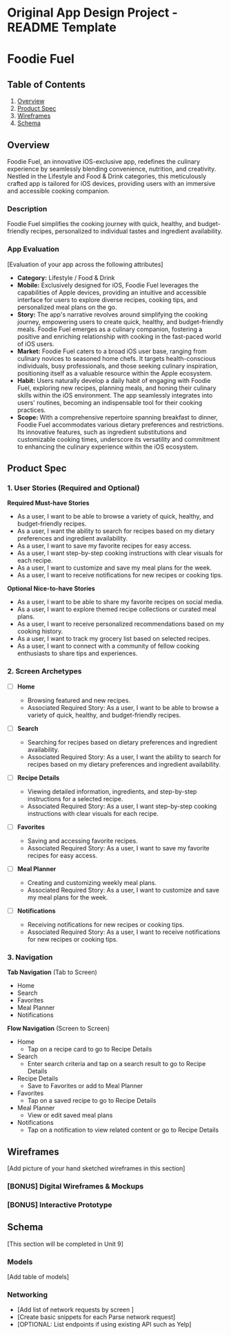 Original App Design Project - README Template
===

# Foodie Fuel

## Table of Contents

1. [Overview](#Overview)
2. [Product Spec](#Product-Spec)
3. [Wireframes](#Wireframes)
4. [Schema](#Schema)

## Overview

Foodie Fuel, an innovative iOS-exclusive app, redefines the culinary experience by seamlessly blending convenience, nutrition, and creativity. Nestled in the Lifestyle and Food & Drink categories, this meticulously crafted app is tailored for iOS devices, providing users with an immersive and accessible cooking companion.

### Description

Foodie Fuel simplifies the cooking journey with quick, healthy, and budget-friendly recipes, personalized to individual tastes and ingredient availability.

### App Evaluation

[Evaluation of your app across the following attributes]
- **Category:** Lifestyle / Food & Drink
- **Mobile:** Exclusively designed for iOS, Foodie Fuel leverages the capabilities of Apple devices, providing an intuitive and accessible interface for users to explore diverse recipes, cooking tips, and personalized meal plans on the go.
- **Story:** The app's narrative revolves around simplifying the cooking journey, empowering users to create quick, healthy, and budget-friendly meals. Foodie Fuel emerges as a culinary companion, fostering a positive and enriching relationship with cooking in the fast-paced world of iOS users.
- **Market:** Foodie Fuel caters to a broad iOS user base, ranging from culinary novices to seasoned home chefs. It targets health-conscious individuals, busy professionals, and those seeking culinary inspiration, positioning itself as a valuable resource within the Apple ecosystem.
- **Habit:** Users naturally develop a daily habit of engaging with Foodie Fuel, exploring new recipes, planning meals, and honing their culinary skills within the iOS environment. The app seamlessly integrates into users' routines, becoming an indispensable tool for their cooking practices.
- **Scope:** With a comprehensive repertoire spanning breakfast to dinner, Foodie Fuel accommodates various dietary preferences and restrictions. Its innovative features, such as ingredient substitutions and customizable cooking times, underscore its versatility and commitment to enhancing the culinary experience within the iOS ecosystem.

## Product Spec

### 1. User Stories (Required and Optional)

**Required Must-have Stories**

- As a user, I want to be able to browse a variety of quick, healthy, and budget-friendly recipes.
- As a user, I want the ability to search for recipes based on my dietary preferences and ingredient availability.
- As a user, I want to save my favorite recipes for easy access.
- As a user, I want step-by-step cooking instructions with clear visuals for each recipe.
- As a user, I want to customize and save my meal plans for the week.
- As a user, I want to receive notifications for new recipes or cooking tips.

**Optional Nice-to-have Stories**

- As a user, I want to be able to share my favorite recipes on social media.
- As a user, I want to explore themed recipe collections or curated meal plans.
- As a user, I want to receive personalized recommendations based on my cooking history.
- As a user, I want to track my grocery list based on selected recipes.
- As a user, I want to connect with a community of fellow cooking enthusiasts to share tips and experiences.

### 2. Screen Archetypes

- [ ] **Home**
  - Browsing featured and new recipes.
  - Associated Required Story: As a user, I want to be able to browse a variety of quick, healthy, and budget-friendly recipes.

- [ ] **Search**
  - Searching for recipes based on dietary preferences and ingredient availability.
  - Associated Required Story: As a user, I want the ability to search for recipes based on my dietary preferences and ingredient availability.

- [ ] **Recipe Details**
  - Viewing detailed information, ingredients, and step-by-step instructions for a selected recipe.
  - Associated Required Story: As a user, I want step-by-step cooking instructions with clear visuals for each recipe.

- [ ] **Favorites**
  - Saving and accessing favorite recipes.
  - Associated Required Story: As a user, I want to save my favorite recipes for easy access.

- [ ] **Meal Planner**
  - Creating and customizing weekly meal plans.
  - Associated Required Story: As a user, I want to customize and save my meal plans for the week.

- [ ] **Notifications**
  - Receiving notifications for new recipes or cooking tips.
  - Associated Required Story: As a user, I want to receive notifications for new recipes or cooking tips.

### 3. Navigation

**Tab Navigation** (Tab to Screen)

* Home
* Search
* Favorites
* Meal Planner
* Notifications

**Flow Navigation** (Screen to Screen)

- Home
  * Tap on a recipe card to go to Recipe Details
- Search
  * Enter search criteria and tap on a search result to go to Recipe Details
- Recipe Details
  * Save to Favorites or add to Meal Planner
- Favorites
  * Tap on a saved recipe to go to Recipe Details
- Meal Planner
  * View or edit saved meal plans
- Notifications
  * Tap on a notification to view related content or go to Recipe Details

## Wireframes

[Add picture of your hand sketched wireframes in this section]

### [BONUS] Digital Wireframes & Mockups

### [BONUS] Interactive Prototype

## Schema 

[This section will be completed in Unit 9]

### Models

[Add table of models]

### Networking

- [Add list of network requests by screen ]
- [Create basic snippets for each Parse network request]
- [OPTIONAL: List endpoints if using existing API such as Yelp]
